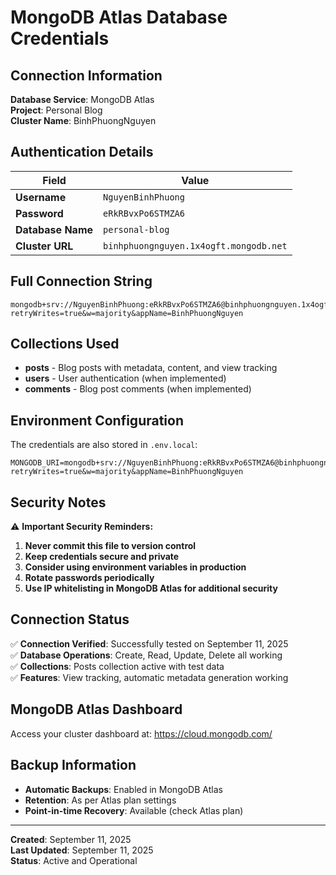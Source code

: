 # MongoDB Atlas Database Credentials

## Connection Information

**Database Service**: MongoDB Atlas  
**Project**: Personal Blog  
**Cluster Name**: BinhPhuongNguyen  

## Authentication Details

| Field | Value |
|-------|--------|
| **Username** | `NguyenBinhPhuong` |
| **Password** | `eRkRBvxPo6STMZA6` |
| **Database Name** | `personal-blog` |
| **Cluster URL** | `binhphuongnguyen.1x4ogft.mongodb.net` |

## Full Connection String

```
mongodb+srv://NguyenBinhPhuong:eRkRBvxPo6STMZA6@binhphuongnguyen.1x4ogft.mongodb.net/?retryWrites=true&w=majority&appName=BinhPhuongNguyen
```

## Collections Used

- **posts** - Blog posts with metadata, content, and view tracking
- **users** - User authentication (when implemented)
- **comments** - Blog post comments (when implemented)

## Environment Configuration

The credentials are also stored in `.env.local`:

```env
MONGODB_URI=mongodb+srv://NguyenBinhPhuong:eRkRBvxPo6STMZA6@binhphuongnguyen.1x4ogft.mongodb.net/?retryWrites=true&w=majority&appName=BinhPhuongNguyen
```

## Security Notes

⚠️ **Important Security Reminders:**

1. **Never commit this file to version control**
2. **Keep credentials secure and private**
3. **Consider using environment variables in production**
4. **Rotate passwords periodically**
5. **Use IP whitelisting in MongoDB Atlas for additional security**

## Connection Status

✅ **Connection Verified**: Successfully tested on September 11, 2025  
✅ **Database Operations**: Create, Read, Update, Delete all working  
✅ **Collections**: Posts collection active with test data  
✅ **Features**: View tracking, automatic metadata generation working  

## MongoDB Atlas Dashboard

Access your cluster dashboard at: https://cloud.mongodb.com/

## Backup Information

- **Automatic Backups**: Enabled in MongoDB Atlas
- **Retention**: As per Atlas plan settings
- **Point-in-time Recovery**: Available (check Atlas plan)

---

**Created**: September 11, 2025  
**Last Updated**: September 11, 2025  
**Status**: Active and Operational

